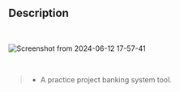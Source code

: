 ## Description

<br />

![Screenshot from 2024-06-12 17-57-41](https://github.com/kentlouisetonino/fundsflow/assets/69438999/06b5ff36-0bde-4230-a327-c813816e1b5d) 

<br />

> - A practice project banking system tool.
